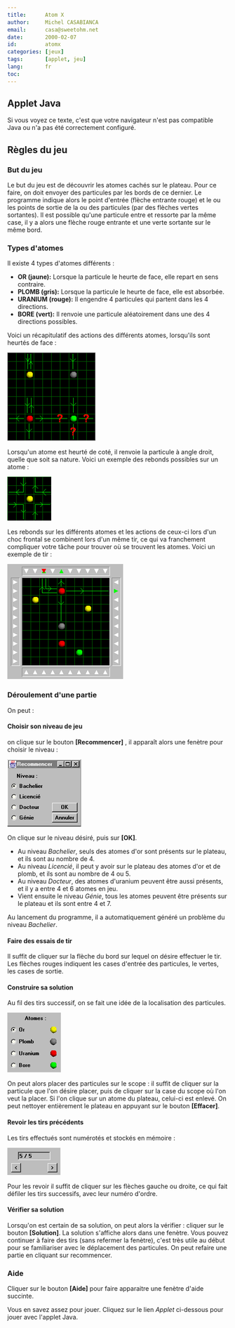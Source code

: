```yaml
---
title:      Atom X
author:     Michel CASABIANCA
email:      casa@sweetohm.net
date:       2000-02-07
id:         atomx
categories: [jeux]
tags:       [applet, jeu]
lang:       fr
toc:                  
---
```


Applet Java
-----------

<applet code="atomx.class" codebase="../java/atomx" width="530" height="350">
<p class="applet-error">Si vous voyez ce texte, c'est que votre navigateur n'est 
pas compatible Java ou n'a pas été correctement configuré.</p>
</applet>

Règles du jeu
-------------

### But du jeu

Le but du jeu est de découvrir les atomes cachés sur le plateau. Pour ce
faire, on doit envoyer des particules par les bords de ce dernier. Le
programme indique alors le point d'entrée (flèche entrante rouge) et le
ou les points de sortie de la ou des particules (par des flèches vertes
sortantes). Il est possible qu'une particule entre et ressorte par la
même case, il y a alors une flèche rouge entrante et une verte sortante
sur le même bord.

### Types d'atomes

Il existe 4 types d'atomes différents :

- **OR (jaune):** Lorsque la particule le heurte de face, elle repart
  en sens contraire.
- **PLOMB (gris):** Lorsque la particule le heurte de face, elle est
  absorbée.
- **URANIUM (rouge):** Il engendre 4 particules qui partent dans les 4
  directions.
- **BORE (vert):** Il renvoie une particule aléatoirement dans une des
  4 directions possibles.

Voici un récapitulatif des actions des différents atomes, lorsqu'ils
sont heurtés de face :

![Différents types d'atomes](atomx.exemple1.png)

Lorsqu'un atome est heurté de coté, il renvoie la particule à angle
droit, quelle que soit sa nature. Voici un exemple des rebonds possibles
sur un atome :

![Chocs de côté](atomx.exemple2.png)

Les rebonds sur les différents atomes et les actions de ceux-ci lors
d'un choc frontal se combinent lors d'un même tir, ce qui va franchement
compliquer votre tâche pour trouver où se trouvent les atomes. Voici un
exemple de tir :

![Tir complexe](atomx.exemple3.png)

### Déroulement d'une partie

On peut :

#### Choisir son niveau de jeu

on clique sur le bouton **[Recommencer]** , il apparaît alors une
fenètre pour choisir le niveau :

![Choix du niveau](atomx.exemple4.png)

On clique sur le niveau désiré, puis sur **[OK]**.

- Au niveau *Bachelier*, seuls des atomes d'or sont présents sur le
  plateau, et ils sont au nombre de 4.
- Au niveau *Licencié*, il peut y avoir sur le plateau des atomes d'or
  et de plomb, et ils sont au nombre de 4 ou 5.
- Au niveau *Docteur*, des atomes d'uranium peuvent être aussi
  présents, et il y a entre 4 et 6 atomes en jeu.
- Vient ensuite le niveau *Génie*, tous les atomes peuvent être
  présents sur le plateau et ils sont entre 4 et 7.

Au lancement du programme, il a automatiquement généré un problème du
niveau *Bachelier*.

#### Faire des essais de tir

Il suffit de cliquer sur la flèche du bord sur lequel on désire
effectuer le tir. Les flèches rouges indiquent les cases d'entrée des
particules, le vertes, les cases de sortie.

#### Construire sa solution

Au fil des tirs successif, on se fait une idée de la localisation des
particules.

![Construire sa solution](atomx.exemple5.png)

On peut alors placer des particules sur le scope : il suffit de cliquer
sur la particule que l'on désire placer, puis de cliquer sur la case du
scope où l'on veut la placer. Si l'on clique sur un atome du plateau,
celui-ci est enlevé. On peut nettoyer entièrement le plateau en appuyant
sur le bouton **[Effacer]**.

#### Revoir les tirs précédents

Les tirs effectués sont numérotés et stockés en mémoire :

![Revoir les tirs précédents](atomx.exemple6.png)

Pour les revoir il suffit de cliquer sur les flèches gauche ou droite,
ce qui fait défiler les tirs successifs, avec leur numéro d'ordre.

#### Vérifier sa solution

Lorsqu'on est certain de sa solution, on peut alors la vérifier :
cliquer sur le bouton **[Solution]**. La solution s'affiche alors dans
une fenètre. Vous pouvez continuer à faire des tirs (sans refermer la
fenètre), c'est très utile au début pour se familiariser avec le
déplacement des particules. On peut refaire une partie en cliquant sur
recommencer.

### Aide

Cliquer sur le bouton **[Aide]** pour faire apparaitre une fenètre
d'aide succinte.

Vous en savez assez pour jouer. Cliquez sur le lien *Applet* ci-dessous
pour jouer avec l'applet Java.
